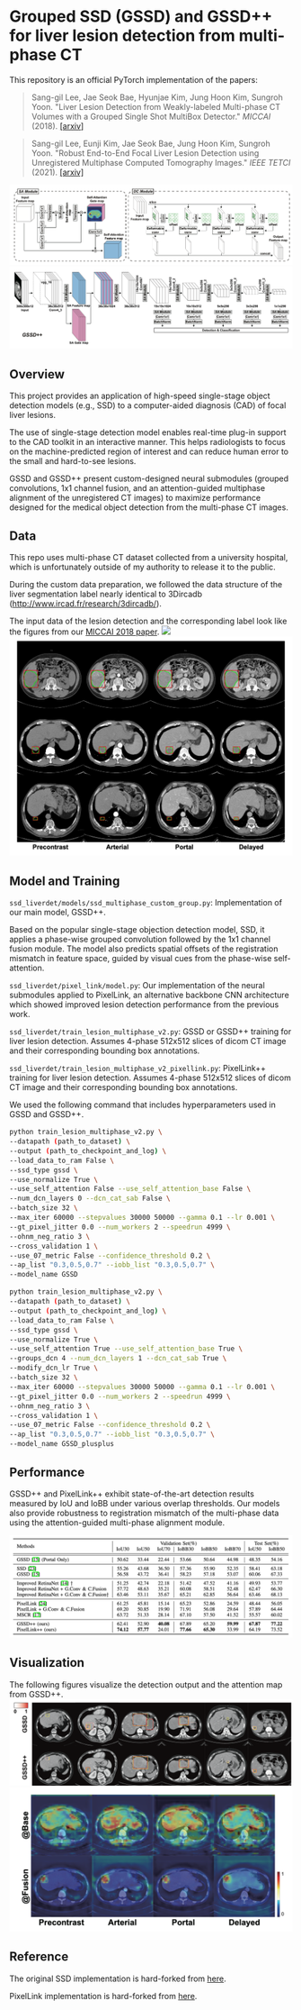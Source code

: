 # Grouped SSD (GSSD) and GSSD++ for liver lesion detection from multi-phase CT

This repository is an official PyTorch implementation of the papers:

> Sang-gil Lee, Jae Seok Bae, Hyunjae Kim, Jung Hoon Kim, Sungroh Yoon. "Liver Lesion Detection from Weakly-labeled Multi-phase CT Volumes with a Grouped Single Shot MultiBox Detector." _MICCAI_ (2018).
>[[arxiv]](https://arxiv.org/abs/1807.00436)
>

> Sang-gil Lee, Eunji Kim, Jae Seok Bae, Jung Hoon Kim, Sungroh Yoon. "Robust End-to-End Focal Liver Lesion Detection using Unregistered Multiphase Computed Tomography Images." _IEEE TETCI_ (2021).
>[[arxiv]](https://arxiv.org/abs/2112.01535)
>
>

![](./pics/gssdpp5.png)
![](./pics/gssdpp1.png)

## Overview
This project provides an application of high-speed single-stage object detection models (e.g., SSD) to a computer-aided diagnosis (CAD) of focal liver lesions.

The use of single-stage detection model enables real-time plug-in support to the CAD toolkit in an interactive manner. This helps radiologists to focus on the machine-predicted region of interest and can reduce human error to the small and hard-to-see lesions.

GSSD and GSSD++ present custom-designed neural submodules (grouped convolutions, 1x1 channel fusion, and an attention-guided multiphase alignment of the unregistered CT images) to maximize performance designed for the medical object detection from the multi-phase CT images.


## Data

This repo uses multi-phase CT dataset collected from a university hospital, which is unfortunately outside of my authority to release it to the public.

During the custom data preparation, we followed the data structure of the liver segmentation label nearly identical to 3Dircadb (http://www.ircad.fr/research/3dircadb/).

The input data of the lesion detection and the corresponding label look like the figures from our [MICCAI 2018 paper](https://arxiv.org/abs/1807.00436).
![](./pics/figure1.png)
![](./pics/gssdpp6.png)


## Model and Training 

`ssd_liverdet/models/ssd_multiphase_custom_group.py`: Implementation of our main model, GSSD++.

Based on the popular single-stage objection detection model, SSD, it applies a phase-wise grouped convolution followed by the 1x1 channel fusion module. The model also predicts spatial offsets of the registration mismatch in feature space, guided by visual cues from the phase-wise self-attention.

`ssd_liverdet/pixel_link/model.py`: Our implementation of the neural submodules applied to PixelLink, an alternative backbone CNN architecture which showed improved lesion detection performance from the previous work.

`ssd_liverdet/train_lesion_multiphase_v2.py`: GSSD or GSSD++ training for liver lesion detection. Assumes 4-phase 512x512 slices of dicom CT image and their corresponding bounding box annotations.

`ssd_liverdet/train_lesion_multiphase_v2_pixellink.py`: PixelLink++ training for liver lesion detection. Assumes 4-phase 512x512 slices of dicom CT image and their corresponding bounding box annotations.


We used the following command that includes hyperparameters used in GSSD and GSSD++.

```bash
python train_lesion_multiphase_v2.py \
--datapath (path_to_dataset) \
--output (path_to_checkpoint_and_log) \
--load_data_to_ram False \
--ssd_type gssd \
--use_normalize True \
--use_self_attention False --use_self_attention_base False \
--num_dcn_layers 0 --dcn_cat_sab False \
--batch_size 32 \
--max_iter 60000 --stepvalues 30000 50000 --gamma 0.1 --lr 0.001 \
--gt_pixel_jitter 0.0 --num_workers 2 --speedrun 4999 \
--ohnm_neg_ratio 3 \
--cross_validation 1 \
--use_07_metric False --confidence_threshold 0.2 \
--ap_list "0.3,0.5,0.7" --iobb_list "0.3,0.5,0.7" \
--model_name GSSD
```

```bash
python train_lesion_multiphase_v2.py \
--datapath (path_to_dataset) \
--output (path_to_checkpoint_and_log) \
--load_data_to_ram False \
--ssd_type gssd \
--use_normalize True \
--use_self_attention True --use_self_attention_base True \
--groups_dcn 4 --num_dcn_layers 1 --dcn_cat_sab True \
--modify_dcn_lr True \
--batch_size 32 \
--max_iter 60000 --stepvalues 30000 50000 --gamma 0.1 --lr 0.001 \
--gt_pixel_jitter 0.0 --num_workers 2 --speedrun 4999 \
--ohnm_neg_ratio 3 \
--cross_validation 1 \
--use_07_metric False --confidence_threshold 0.2 \
--ap_list "0.3,0.5,0.7" --iobb_list "0.3,0.5,0.7" \
--model_name GSSD_plusplus
```

## Performance

GSSD++ and PixelLink++ exhibit state-of-the-art detection results measured by IoU and IoBB under various overlap thresholds. Our models also provide robustness to registration mismatch of the multi-phase data using the attention-guided multi-phase alignment module.

![](./pics/gssdpp4.png)

## Visualization

The following figures visualize the detection output and the attention map from GSSD++. 
![](./pics/gssdpp3.png)
![](./pics/gssdpp2.png)


## Reference
The original SSD implementation is hard-forked from [here](https://github.com/amdegroot/ssd.pytorch).

PixelLink implementation is hard-forked from [here](https://github.com/cheerss/PixelLink-with-pytorch).
